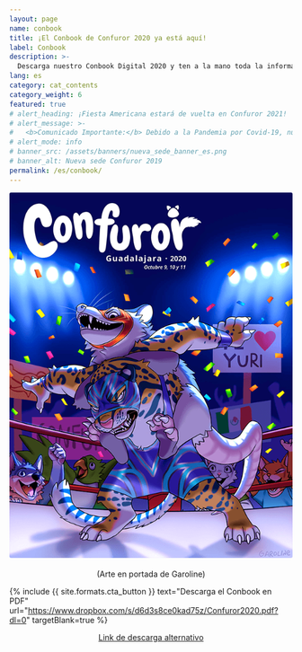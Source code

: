 ```yaml
---
layout: page
name: conbook
title: ¡El Conbook de Confuror 2020 ya está aquí!
label: Conbook
description: >-
  Descarga nuestro Conbook Digital 2020 y ten a la mano toda la información que necesitas para Confuror Virtual
lang: es
category: cat_contents
category_weight: 6
featured: true
# alert_heading: ¡Fiesta Americana estará de vuelta en Confuror 2021!
# alert_message: >-
#   <b>Comunicado Importante:</b> Debido a la Pandemia por Covid-19, nuestro evento presencial se pospuso a 2021. Fiesta Americana Guadalajara nos espera de vuelta en Octubre del 2021 y tan pronto esté abierto el bloque de reservas oficiales para esas fechas, lo pondremos aquí.
# alert_mode: info
# banner_src: /assets/banners/nueva_sede_banner_es.png
# banner_alt: Nueva sede Confuror 2019
permalink: /es/conbook/
---
```


<div class="container" style="text-align: center;">
  <img class="img-fluid" src="/assets/images/Confuror2020_conbook_cover.png" alt="Conbook 2020 Cover" style="border-radius: 3px;">
  <br><br>
  <span>(Arte en portada de Garoline)</span>
</div>

{%
  include {{ site.formats.cta_button }}
  text="Descarga el Conbook en PDF"
  url="https://www.dropbox.com/s/d6d3s8ce0kad75z/Confuror2020.pdf?dl=0"
  targetBlank=true
%}

<div style="text-align: center;">
  <a href="https://drive.google.com/file/d/1GH8U2jsHJfFvH4BvER1GpXSqk5uS0F6A/view?usp=sharing" target="_blank">Link de descarga alternativo</a>
</div>